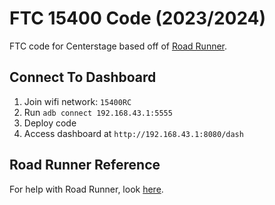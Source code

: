# FTC 15400 Code (2023/2024)

FTC code for Centerstage based off of [Road Runner](https://github.com/acmerobotics/road-runner).

## Connect To Dashboard

1. Join wifi network: `15400RC`
2. Run `adb connect 192.168.43.1:5555`
3. Deploy code
4. Access dashboard at `http://192.168.43.1:8080/dash`

## Road Runner Reference

For help with Road Runner, look [here](https://learnroadrunner.com/).
